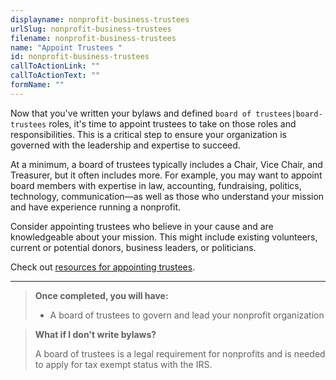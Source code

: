 ```yaml
---
displayname: nonprofit-business-trustees
urlSlug: nonprofit-business-trustees
filename: nonprofit-business-trustees
name: "Appoint Trustees "
id: nonprofit-business-trustees
callToActionLink: ""
callToActionText: ""
formName: ""
---
```


Now that you've written your bylaws and defined `board of trustees|board-trustees` roles, it's time to appoint trustees to take on those roles and responsibilities. This is a critical step to ensure your organization is governed with the leadership and expertise to succeed.

At a minimum, a board of trustees typically includes a Chair, Vice Chair, and Treasurer, but it often includes more. For example, you may want to appoint board members with expertise in law, accounting, fundraising, politics, technology, communication—as well as those who understand your mission and have experience running a nonprofit.

Consider appointing trustees who believe in your cause and are knowledgeable about your mission. This might include existing volunteers, current or potential donors, business leaders, or politicians.

Check out [resources for appointing trustees](https://business.nj.gov/pages/business-support#section-4).

---

> **Once completed, you will have:**
>
> - A board of trustees to govern and lead your nonprofit organization

> **What if I don't write bylaws?**
>
> A board of trustees is a legal requirement for nonprofits and is needed to apply for tax exempt status with the IRS.
